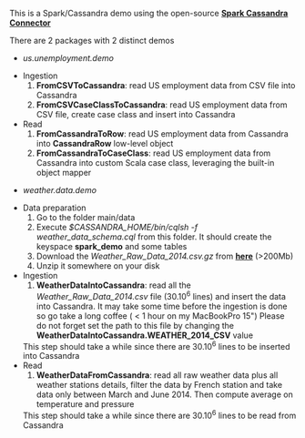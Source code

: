 This is a Spark/Cassandra demo using the open-source **[Spark Cassandra Connector]**

There are 2 packages with 2 distinct demos

* _us.unemployment.demo_
<ul>
    <li> Ingestion
        <ol>
            <li> <strong>FromCSVToCassandra</strong>: read US employment data from CSV file into Cassandra</li>
            <li> <strong>FromCSVCaseClassToCassandra</strong>: read US employment data from CSV file, create case class and insert into Cassandra</li>
        </ol>
    </li>
    <li> Read
        <ol>
            <li> <strong>FromCassandraToRow</strong>: read US employment data from Cassandra into <strong>CassandraRow</strong> low-level object</li>
            <li> <strong>FromCassandraToCaseClass</strong>: read US employment data from Cassandra into custom Scala case class, leveraging the built-in object mapper</li>
        </ol>
    </li>        
</ul>

* _weather.data.demo_
<ul>
    <li> Data preparation
        <ol>
            <li> Go to the folder main/data</li>
            <li> Execute <em>$CASSANDRA_HOME/bin/cqlsh -f weather_data_schema.cql</em> from this folder. It should create the keyspace <strong>spark_demo</strong> and some tables </li>
            <li> Download the <em>Weather_Raw_Data_2014.csv.gz</em> from <strong><a target="blank_" href="https://drive.google.com/file/d/0B6wR2aj4Cb6wOF95QUZmVTRPR2s/view?usp=sharing">here</a></strong> (&gt;200Mb)</li>
            <li> Unzip it somewhere on your disk </li>
        </ol>
    </li>
    <li> Ingestion
        <ol>
            <li> <strong>WeatherDataIntoCassandra</strong>: read all the <em>Weather_Raw_Data_2014.csv</em> file (30.10<sup>6</sup> lines) and insert the data into Cassandra. It may take some time before the ingestion is done so go take a long coffee ( &lt; 1 hour on my MacBookPro 15") 
            Please do not forget set the path to this file by changing the <strong>WeatherDataIntoCassandra.WEATHER_2014_CSV</strong> value</li>
        </ol>
        This step should take a while since there are 30.10<sup>6</sup> lines to be inserted into Cassandra
    </li>
    <li> Read
        <ol>
            <li> <strong>WeatherDataFromCassandra</strong>: read all raw weather data plus all weather stations details, 
            filter the data by French station and take data only between March and June 2014. 
            Then compute average on temperature and pressure</li>
        </ol>
        This step should take a while since there are 30.10<sup>6</sup> lines to be read from Cassandra
    </li>        
</ul>

[Spark Cassandra Connector]: https://github.com/datastax/spark-cassandra-connector


